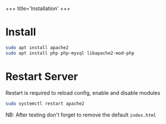 +++
title='Installation'
+++

# Install

```sh
sudo apt install apache2
sudo apt install php php-mysql libapache2-mod-php
```

# Restart Server

Restart is required to reload config, enable and disable modules

```sh
sudo systemctl restart apache2
```

NB: After testing don't forget to remove the default `index.html`
